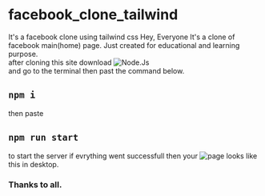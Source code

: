 # facebook_clone_tailwind
It's a facebook clone using tailwind css
Hey, Everyone It's a clone of facebook main(home) page. Just created for educational and learning purpose.\
after cloning this site download ![Node.Js](https://nodejs.org/en/download/)\
and go to the terminal then past the command below.
## `npm i`
then paste
## `npm run start`
to start the server
if evrything went successfull then your ![page](https://drive.google.com/file/d/1geShEV9pKR1nU5mimIK0KWWYZWgdr_uA/view)
looks like this in desktop.

### Thanks to all.
